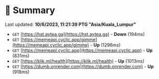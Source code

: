 # 📖 Summary
Last updated: **10/6/2023, 11:21:39 PTG "Asia/Kuala_Lumpur"**

- `GET` [https://hst.aytea.ga](https://hst.aytea.ga) - **Down** (194ms)
- `GET` [https://memeapi.cyclic.app/gimme](https://memeapi.cyclic.app/gimme) - **Up** (1296ms)
- `GET` [https://memeapi.cyclic.app](https://memeapi.cyclic.app) - **Up** (831ms)
- `GET` [https://klik.ml/health](https://klik.ml/health) - **Up** (1013ms)
- `GET` [https://dumb.onrender.com](https://dumb.onrender.com) - **Up** (918ms)
